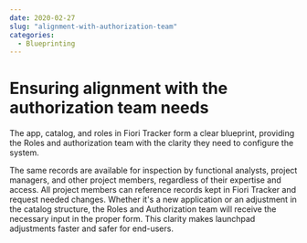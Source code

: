 ```yaml
---
date: 2020-02-27
slug: "alignment-with-authorization-team"
categories:
  - Blueprinting
---
```


# Ensuring alignment with the authorization team needs

The app, catalog, and roles in Fiori Tracker form a clear blueprint, providing the Roles and authorization team with the clarity they need to configure the system. 
<!-- more -->
The same records are available for inspection by functional analysts, project managers, and other project members, regardless of their expertise and access. All project members can reference records kept in Fiori Tracker and request needed changes. Whether it's a new application or an adjustment in the catalog structure, the Roles and Authorization team will receive the necessary input in the proper form. This clarity makes launchpad adjustments faster and safer for end-users.
